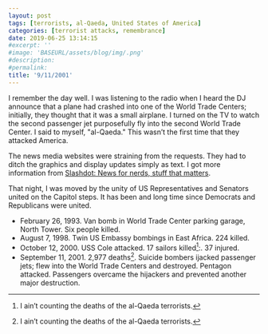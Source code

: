 ```yaml
---
layout: post
tags: [terrorists, al-Qaeda, United States of America]
categories: [terrorist attacks, remembrance]
date: 2019-06-25 13:14:15
#excerpt: ''
#image: 'BASEURL/assets/blog/img/.png'
#description:
#permalink:
title: '9/11/2001'
---
```


I remember the day well. I was listening to the radio when I heard the DJ announce that a plane had crashed into one of the World Trade Centers; initially, they thought that it was a small airplane. I turned on the TV to watch the second passenger jet purposefully fly into the second World Trade Center. I said to myself,  "al-Qaeda." This wasn’t the first time that they attacked America. 

The news media websites were straining from the requests. They had to ditch the graphics and display updates simply as text. I got more information from [Slashdot: News for nerds, stuff that matters](https://slashdot.org/).

That night, I was moved by the unity of US Representatives and Senators united on the Capitol steps. It has been and long time since Democrats and Republicans were united. 
 
- February 26, 1993. Van bomb in World Trade Center parking garage, North Tower. Six people killed.
- August 7, 1998. Twin US Embassy bombings in East Africa. 224 killed.
- October 12, 2000. USS Cole attacked. 17 sailors killed[^11]:. 37 injured. 
- September 11, 2001. 2,977 deaths[^11]. Suicide bombers ijacked passenger jets; flew into the World Trade Centers and destroyed. Pentagon attacked. Passengers overcame the hijackers and prevented another major destruction. 

[^11]: I ain’t counting the deaths of the al-Qaeda terrorists.
